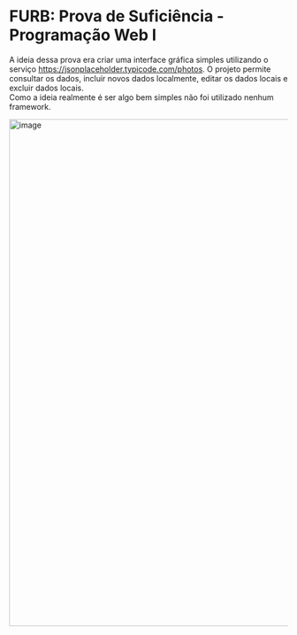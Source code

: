 # FURB: Prova de Suficiência - Programação Web I

A ideia dessa prova era criar uma interface gráfica simples utilizando o serviço https://jsonplaceholder.typicode.com/photos.
O projeto permite consultar os dados, incluir novos dados localmente, editar os dados locais e excluir dados locais.</br>
Como a ideia realmente é ser algo bem simples não foi utilizado nenhum framework.

<img width="1899" height="916" alt="image" src="https://github.com/user-attachments/assets/16cbdbe9-2d12-4622-949d-de408b63617d" />
